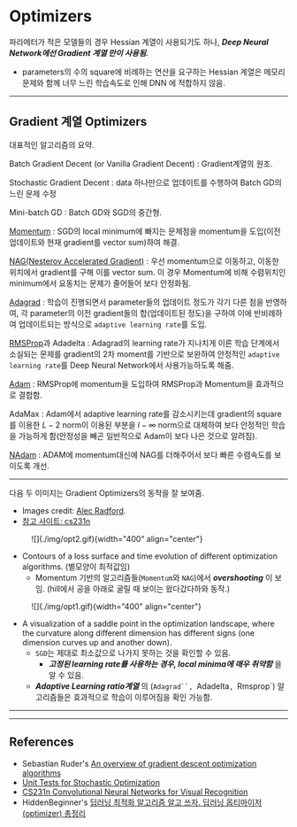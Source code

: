 # Optimizers

파라메터가 적은 모델들의 경우 Hessian 계열이 사용되기도 하나, ***Deep Neural Network에선 Gradient 계열 만이 사용됨.***

* parameters의 수의 square에 비례하는 연산을 요구하는 Hessian 계열은 메모리 문제와 함께 너무 느린 학습속도로 인해 DNN 에 적합하지 않음.

---

## Gradient 계열 Optimizers

대표적인 알고리즘의 요약.

Batch Gradient Decent (or Vanilla Gradient Decent) 
: Gradient계열의 원조.

Stochastic Gradient Decent 
: data 하나만으로 업데이트를 수행하여 Batch GD의 느린 문제 수정

Mini-batch GD 
: Batch GD와 SGD의 중간형.

[Momentum](op_momentum.md) 
: SGD의 local minimum에 빠지는 문제점을 momentum을 도입(이전 업데이트와 현재 gradient를 vector sum)하여 해결.

[NAG(Nesterov Accelerated Gradient)](./op_nesterov.md) 
: 우선 momentum으로 이동하고, 이동한 위치에서 gradient를 구해 이를 vector sum. 이 경우 Momentum에 비해 수렴위치인 minimum에서 요동치는 문제가 줄어들어 보다 안정화됨.

[Adagrad](./op_adagrad.md) 
: 학습이 진행되면서 parameter들의 업데이트 정도가 각기 다른 점을 반영하여,  각 parameter의 이전 gradient들의 합(업데이트된 정도)을 구하여 이에 반비례하여 업데이트되는 방식으로 `adaptive learning rate`를 도입.

[RMSProp](./op_rmsprop.md)과 Adadelta 
: Adagrad의 learning rate가 지나치게 이른 학습 단계에서 소실되는 문제를 gradient의 2차 moment를 기반으로 보완하여 안정적인 `adaptive learning rate`를 Deep Neural Network에서 사용가능하도록 해줌.

[Adam](./op_adam.md) 
: RMSProp에 momentum을 도입하여 RMSProp과 Momentum을 효과적으로 결합함.

AdaMax 
: Adam에서 adaptive learning rate를 감소시키는데 gradient의 square를 이용한 $L-2$ norm이 이용된 부분을 $l-\infty$ norm으로 대체하여 보다 안정적인 학습을 가능하게 함(안정성을 빼곤 일반적으로 Adam이 보다 나은 것으로 알려짐).

[NAdam](./op_nadam.md)
: ADAM에 momentum대신에 NAG를 더해주어서 보다 빠른 수렴속도를 보이도록 개선.

---

다음 두 이미지는 Gradient Optimizers의 동작을 잘 보여줌.

* Images credit: [Alec Radford](https://twitter.com/alecrad).
* [참고 사이트: cs231n](https://cs231n.github.io/neural-networks-3)

<figure markdown>
![](./img/opt2.gif){width="400" align="center"}
</figure>

* Contours of a loss surface and time evolution of different optimization algorithms. (별모양이 최적값임)
    * Momentum 기반의 알고리즘들(`Momentum`와 `NAG`)에서 ***overshooting*** 이 보임. (hill에서 공을 아래로 굴릴 때 보이는 왔다갔다하와 동작.)

<figure markdown>
![](./img/opt1.gif){width="400" align="center"}
</figure>

* A visualization of a saddle point in the optimization landscape, where the curvature along different dimension has different signs (one dimension curves up and another down). 
    * `SGD`는 제대로 최소값으로 나가지 못하는 것을 확인할 수 있음.
        * ***고정된 learning rate를 사용하는 경우, local minima에 매우 취약함*** 을 알 수 있음.
    * ***Adaptive Learning ratio계열*** 의 (`Adagrad``, `Adadelta`, `Rmsprop`) 알고리즘들은 효과적으로 학습이 이루어짐을 확인 가능함.

---

---

## References

* Sebastian Ruder's [An overview of gradient descent optimization algorithms](https://arxiv.org/abs/1609.04747)
* [Unit Tests for Stochastic Optimization](https://arxiv.org/abs/1312.6055)
* [CS231n Convolutional Neural Networks for Visual Recognition](https://cs231n.github.io/neural-networks-3)
* HiddenBeginner's [딥러닝 최적화 알고리즘 알고 쓰자. 딥러닝 옵티마이저(optimizer) 총정리](https://hiddenbeginner.github.io/deeplearning/2019/09/22/optimization_algorithms_in_deep_learning.html)